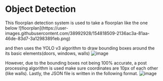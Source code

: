 <h1> Object Detection </h1>
This floorplan detection system is used to take a floorplan like the one below
![floorplan](https://user-images.githubusercontent.com/38992928/154818509-2136ac3a-81aa-46de-83d7-3a12983891eb.png)

and then uses the YOLO v3 algorithm to draw bounding boxes around the its basic elements(doors, windows, walls)
![image](https://user-images.githubusercontent.com/38992928/154818577-174428a0-4181-43f0-865f-85a00a2bbce3.png)

However, due to the bounding boxes not being 100% accurate, a post processing algorithm is used make sure coordinates are 10px of each other (like walls). Lastly, the JSON file is written in the following format.
![image](https://user-images.githubusercontent.com/38992928/154818709-984e4f4a-64b5-4457-9ad0-54a202494f82.png)

